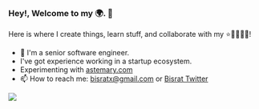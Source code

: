 ### Hey!, Welcome to my 🌍. 🤗

Here is where I create things, learn stuff, and collaborate with my ⭐🧑👩🧑🏾!   

- 🔭 I'm a senior software engineer.
-    I've got experience working in a startup ecosystem.
-    Experimenting with [astemary.com](https://astemari.net)
- 📫 How to reach me: bisratx@gmail.com or [Bisrat Twitter](https://x.com/bisrat_girma_)

<!--  [![GitHub Stats](https://github-readme-stats.vercel.app/api?username=bisratgirma&theme=radical) -->

<!-- [![GitHub Streak](https://github-readme-streak-stats.herokuapp.com/?user=bisratgirma&theme=highcontrast)](https://git.io/streak-stats) -->

[![](https://visitcount.itsvg.in/api?id=bisratgirma&label=Profile%20Views&color=9&icon=5&pretty=false)](https://visitcount.itsvg.in)